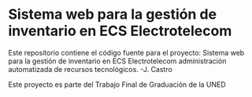 # **Sistema web para la gestión de inventario en ECS Electrotelecom**
Este repositorio contiene el código fuente para el proyecto: Sistema web para la gestión de inventario en ECS Electrotelecom administración automatizada de recursos tecnológicos. -J. Castro

Este proyecto es parte del Trabajo Final de Graduación de la UNED
